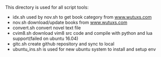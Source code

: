 This directory is used for all script tools:
- idx.sh used by nov.sh to get book category from www.wutuxs.com
- nov.sh download/update books from www.wutuxs.com
- convert.sh convert novel text file
- cvim8.sh download vim8 src code and compile with python and lua support(failed on ubuntu 16.04)
- gitc.sh create github repository and sync to local
- ubuntu_ins.sh is used for new ubuntu system to install and setup env
